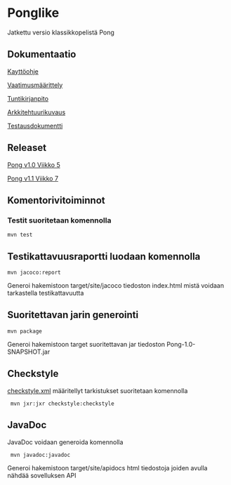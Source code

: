 # Ponglike

Jatkettu versio klassikkopelistä Pong

## Dokumentaatio

[Kayttöohje](https://github.com/Radzilla/ot-harjoitustyo/blob/master/dokumentaatio/kayttoohje.md)

[Vaatimusmäärittely](https://github.com/Radzilla/ot-harjoitustyo/blob/master/dokumentaatio/vaatimusmaarittely.md)

[Tuntikirjanpito](https://github.com/Radzilla/ot-harjoitustyo/blob/master/dokumentaatio/tuntikirjanpito.md)

[Arkkitehtuurikuvaus](https://github.com/Radzilla/ot-harjoitustyo/blob/master/dokumentaatio/arkkitehtuuri.md)

[Testausdokumentti](https://github.com/Radzilla/ot-harjoitustyo/blob/master/dokumentaatio/testausdokumentti.md)

## Releaset

[Pong v1.0 Viikko 5](https://github.com/Radzilla/ot-harjoitustyo/releases)

[Pong v1.1 Viikko 7](https://github.com/Radzilla/ot-harjoitustyo/releases/tag/v1.1)


## Komentorivitoiminnot

### Testit suoritetaan komennolla

```
mvn test
```

## Testikattavuusraportti luodaan komennolla

```
mvn jacoco:report
```

Generoi hakemistoon target/site/jacoco tiedoston index.html mistä voidaan tarkastella testikattavuutta

## Suoritettavan jarin generointi

```
mvn package
```
Generoi hakemistoon target suoritettavan jar tiedoston Pong-1.0-SNAPSHOT.jar

## Checkstyle

[checkstyle.xml](https://github.com/Radzilla/ot-harjoitustyo/blob/master/Pong/checkstyle.xml) määritellyt tarkistukset suoritetaan komennolla 

```
 mvn jxr:jxr checkstyle:checkstyle
```

## JavaDoc

JavaDoc voidaan generoida komennolla

```
 mvn javadoc:javadoc
```

Generoi hakemistoon target/site/apidocs html tiedostoja joiden avulla nähdää sovelluksen API
